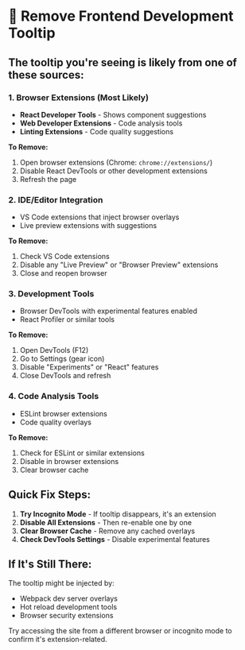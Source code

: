 # 🚫 Remove Frontend Development Tooltip

## The tooltip you're seeing is likely from one of these sources:

### 1. **Browser Extensions** (Most Likely)
- **React Developer Tools** - Shows component suggestions
- **Web Developer Extensions** - Code analysis tools
- **Linting Extensions** - Code quality suggestions

**To Remove:**
1. Open browser extensions (Chrome: `chrome://extensions/`)
2. Disable React DevTools or other development extensions
3. Refresh the page

### 2. **IDE/Editor Integration**
- VS Code extensions that inject browser overlays
- Live preview extensions with suggestions

**To Remove:**
1. Check VS Code extensions
2. Disable any "Live Preview" or "Browser Preview" extensions
3. Close and reopen browser

### 3. **Development Tools**
- Browser DevTools with experimental features enabled
- React Profiler or similar tools

**To Remove:**
1. Open DevTools (F12)
2. Go to Settings (gear icon)
3. Disable "Experiments" or "React" features
4. Close DevTools and refresh

### 4. **Code Analysis Tools**
- ESLint browser extensions
- Code quality overlays

**To Remove:**
1. Check for ESLint or similar extensions
2. Disable in browser extensions
3. Clear browser cache

## Quick Fix Steps:

1. **Try Incognito Mode** - If tooltip disappears, it's an extension
2. **Disable All Extensions** - Then re-enable one by one
3. **Clear Browser Cache** - Remove any cached overlays
4. **Check DevTools Settings** - Disable experimental features

## If It's Still There:

The tooltip might be injected by:
- Webpack dev server overlays
- Hot reload development tools
- Browser security extensions

Try accessing the site from a different browser or incognito mode to confirm it's extension-related.
